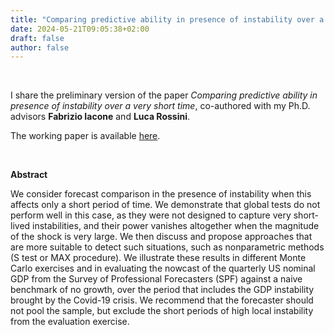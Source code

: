```yaml
---
title: "Comparing predictive ability in presence of instability over a very short time, with F. Iacone and L. Rossini"
date: 2024-05-21T09:05:38+02:00
draft: false
author: false
---
```


&nbsp;

I share the preliminary version of the paper *Comparing predictive ability in presence of instability over a very short time*, co-authored with my Ph.D. advisors **Fabrizio Iacone** and **Luca Rossini**.

The working paper is available [here](https://arxiv.org/abs/2405.11954).

&nbsp;

**Abstract**

We consider forecast comparison in the presence of instability when this affects only a short period of time. We demonstrate that global tests do not perform well in this case, as they were not designed to capture very short-lived instabilities, and their power vanishes altogether when the magnitude of the shock is very large. We then discuss and propose approaches that are more suitable to detect such situations, such as nonparametric methods (S test or MAX procedure). We illustrate these results in different Monte Carlo exercises and in evaluating the nowcast of the quarterly US nominal GDP from the Survey of Professional Forecasters (SPF) against a naive benchmark of no growth, over the period that includes the GDP instability brought by the Covid-19 crisis. We recommend that the forecaster should not pool the sample, but exclude the short periods of high local instability from the evaluation exercise.
